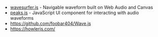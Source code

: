 - [wavesurfer.js](https://github.com/katspaugh/wavesurfer.js) - Navigable waveform built on Web Audio and Canvas
- [peaks.js](https://github.com/b3bc/peaks.js) - JavaScript UI component for interacting with audio waveforms
- https://github.com/foobar404/Wave.js
- https://howlerjs.com/
